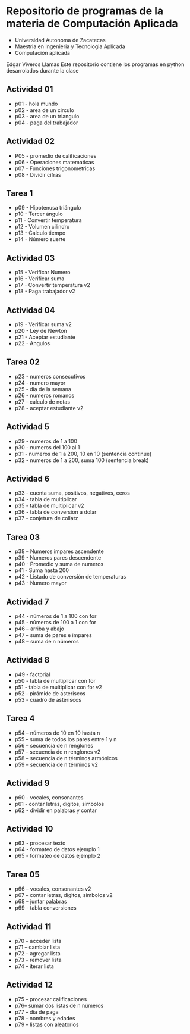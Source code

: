 # Repositorio de programas de la materia de Computación Aplicada

- Universidad Autonoma de Zacatecas
- Maestria en Ingenieria y Tecnologia Aplicada
- Computación aplicada

Edgar Viveros Llamas 
Este repositorio contiene los programas en python desarrolados durante la clase


## Actividad 01
- p01 - hola mundo
- p02 - area de un circulo
- p03 - area de un triangulo
- p04 - paga del trabajador

## Actividad 02
- P05 - promedio de calificaciones
- p06 - Operaciones matematicas
- p07 - Funciones trigonometricas
- p08 - Dividir cifras

## Tarea 1
- p09 - Hipotenusa triángulo
- p10 - Tercer ángulo
- p11 - Convertir temperatura 
- p12 - Volumen cilindro 
- p13 - Calculo tiempo
- p14 - Número suerte

## Actividad 03
- p15 - Verificar Numero
- p16 - Verificar suma
- p17 - Convertir temperatura v2
- p18 - Paga trabajador v2

## Actividad 04
- p19 - Verificar suma v2
- p20 - Ley de Newton
- p21 - Aceptar estudiante
- p22 - Angulos

## Tarea 02
- p23 - numeros consecutivos
- p24 - numero mayor
- p25 - dia de la semana
- p26 - numeros romanos
- p27 - calculo de notas
- p28 - aceptar estudiante v2

## Actividad 5
- p29 - numeros de 1 a 100
- p30 - numeros del 100 al 1
- p31 - numeros de 1 a 200, 10 en 10 (sentencia continue)
- p32 - numeros de 1 a 200, suma 100 (sentencia break)

## Actividad 6
- p33 - cuenta suma, positivos, negativos, ceros
- p34 - tabla de multiplicar
- p35 - tabla de multiplicar v2
- p36 - tabla de conversion a dolar
- p37 - conjetura de collatz

## Tarea 03
- p38 – Numeros impares ascendente
- p39 - Numeros pares descendente
- p40 - Promedio y suma de numeros
- p41 - Suma hasta 200
- p42 - Listado de conversión de temperaturas
- p43 - Numero mayor
  

## Actividad 7
- p44 - números de 1 a 100 con for
- p45 - números de 100 a 1 con for
- p46 – arriba y abajo
- p47 – suma de pares e impares
- p48 – suma de n números

## Actividad 8
- p49 - factorial
- p50 - tabla de multiplicar con for
- p51 - tabla de multiplicar con for v2
- p52 - pirámide de asteriscos
- p53 - cuadro de asteriscos

## Tarea 4
- p54 – números de 10 en 10 hasta n
- p55 – suma de todos los pares entre 1 y n
- p56 – secuencia de n renglones
- p57 – secuencia de n renglones v2
- p58 – secuencia de n términos armónicos
- p59 – secuencia de n términos v2

## Actividad 9
- p60 - vocales, consonantes
- p61 - contar letras, dígitos, símbolos
- p62 - dividir en palabras y contar

## Actividad 10
- p63 - procesar texto
- p64 - formateo de datos ejemplo 1
- p65 - formateo de datos ejemplo 2

## Tarea 05
- p66 – vocales, consonantes v2
- p67 – contar letras, dígitos, símbolos v2
- p68 – juntar palabras
- p69 - tabla conversiones

## Actividad 11
- p70 – acceder lista
- p71 – cambiar lista
- p72 – agregar lista
- p73 – remover lista
- p74 – iterar lista

## Actividad 12
- p75 – procesar calificaciones
- p76– sumar dos listas de n números
- p77 – día de paga
- p78 - nombres y edades
- p79 – listas con aleatorios